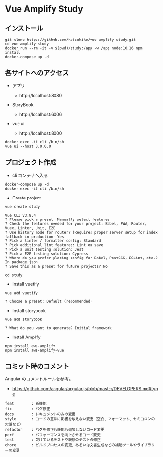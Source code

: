 # Vue Amplify Study

## インストール

```
git clone https://github.com/katsuhiko/vue-amplify-study.git
cd vue-amplify-study
docker run --rm -it -v $(pwd)/study:/app -w /app node:10.16 npm install
docker-compose up -d
```


## 各サイトへのアクセス

- アプリ
  - http://localhost:8080

- StoryBook
  - http://localhost:6006

- vue ui
  - http://localhost:8000
```
docker exec -it cli /bin/sh
vue ui --host 0.0.0.0
```


## プロジェクト作成

- cli コンテナへ入る

```
docker-compose up -d
docker exec -it cli /bin/sh
```


- Create project 

```
vue create study

Vue CLI v3.8.4
? Please pick a preset: Manually select features
? Check the features needed for your project: Babel, PWA, Router, Vuex, Linter, Unit, E2E
? Use history mode for router? (Requires proper server setup for index fallback in production) Yes
? Pick a linter / formatter config: Standard
? Pick additional lint features: Lint on save
? Pick a unit testing solution: Jest
? Pick a E2E testing solution: Cypress
? Where do you prefer placing config for Babel, PostCSS, ESLint, etc.? In package.json
? Save this as a preset for future projects? No

cd study
```


- Install vuetify

```
vue add vuetify

? Choose a preset: Default (recommended)
```


- Install storybook

```
vue add storybook

? What do you want to generate? Initial framework
```


- Install Amplify

```
npm install aws-amplify
npm install aws-amplify-vue
```


## コミット時のコメント

Angular のコメントルールを参考。

- https://github.com/angular/angular.js/blob/master/DEVELOPERS.md#type

```
feat        : 新機能
fix         : バグ修正
docs        : ドキュメントのみの変更
style       : コードの意味に影響を与えない変更（空白、フォーマット、セミコロンの欠落など）
refactor    : バグを修正も機能も追加しないコード変更
perf        : パフォーマンスを向上させるコード変更
test        : 欠けているテストや既存のテストの修正
chore       : ビルドプロセスの変更、あるいは文書生成などの補助ツールやライブラリーの変更
```

